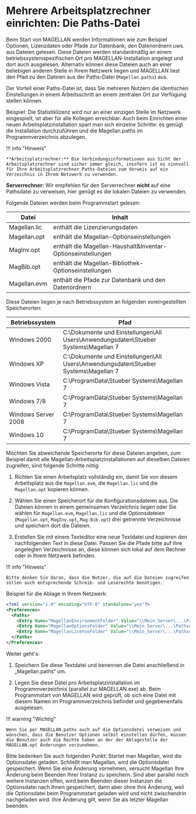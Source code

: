 # Mehrere Arbeitsplatzrechner einrichten: Die Paths-Datei

Beim Start von MAGELLAN werden Informationen wie zum Beispiel Optionen, Lizenzdaten oder Pfade zur Datenbank, den Datenordnern uws. aus Dateien gelesen. Diese Dateien werden standardmäßig an einem betriebssystemspezifischen Ort pro MAGELLAN-Installation angelegt und dort auch ausgelesen.
Alternativ können diese Dateien auch an einer beliebigen anderen Stelle in Ihrem Netzwerk liegen und MAGELLAN liest den Pfad zu den Dateien aus der Paths-Datei (``Magellan.paths``) aus.

Der Vorteil einer Paths-Datei ist, dass Sie mehreren Nutzern die identischen Einstellungen in einem Arbeitsschritt an einem zentralen Ort zur Verfügung stellen können.

Beispiel:
Die Statistiklizenz wird nur an einer einzigen Stelle im Netzwerk eingespielt, ist aber für alle Kollegen erreichbar.
Auch beim Einrichten einer neuen Arbeitsplatzinstallation spart man sich einzelne Schritte: es genügt die Installation durchzuführen und die Magellan.paths im Programmverzeichnis abzulegen.

!!! info "Hinweis"

    **Arbeitsplatzrechner:** Die Verbindungsinformationen aus Sicht der Arbeitsplatzrechner sind sicher immer gleich, insofern ist es sinnvoll für Ihre Arbeitsplatzrechner Paths-Dateien zum Verweis auf ein Verzeichnis in Ihrem Netzwerk zu verwenden.

**Serverrechner:** Wir empfehlen für den Serverrechner **nicht** auf eine Pathsdatei zu verweisen, hier genügt es die lokalen Dateien zu verwenden.

Folgende Dateien werden beim Programmstart gelesen:

| Datei        | Inhalt                                   |
|--------------|------------------------------------------|
| Magellan.lic | enthält die Lizenzierungsdaten           |
| Magellan.opt | enthält die Magellan-Optionseinstellungen |
| MagInv.opt   | enthält die Magellan-Haushalt&Inventar-Optionseinstellungen |
| MagBib.opt   | enthält die Magellan-Bibliothek-Optionseinstellungen |
| Magellan.evm | enthält die Pfade zur Datenbank und den Datenordnern |

Diese Dateien liegen je nach Betriebssystem an folgenden voreingestellten Speicherorten:

| Betriebssystem      | Pfad                                     |
|---------------------|------------------------------------------|
| Windows 2000        | C:\Dokumente und Einstellungen\All Users\Anwendungsdaten\Stueber Systems\Magellan 7 |
| Windows XP          | C:\Dokumente und Einstellungen\All Users\Anwendungsdaten\Stueber Systems\Magellan 7 |
| Windows Vista       | C:\ProgramData\Stueber Systems\Magellan 7 |
| Windows 7/8         | C:\ProgramData\Stueber Systems\Magellan 7 |
| Windows Server 2008 | C:\ProgramData\Stueber Systems\Magellan 7 |
| Windows 10          | C:\ProgramData\Stueber Systems\Magellan 7 |

Möchten Sie abweichende Speicherorte für diese Dateien angeben, zum Beispiel damit alle Magellan-Arbeitsplatzinstallationen auf dieselben Dateien zugreifen, sind folgende Schritte nötig:

1. Richten Sie einen Arbeitsplatz vollständig ein, damit Sie von diesem Arbeitsplatz aus die ``Magellan.evm``, die ``Magellan.lic`` und die ``Magellan.opt`` kopieren können. 

2. Wählen Sie einen Speicherort für die Konfigurationsdateien aus. Die Dateien können in einem gemeinsamen Verzeichnis liegen oder Sie wählen für ``Magellan.evm``, ``Magellan.lic`` und die Optionsdateien (``Magellan.opt``, ``MagInv.opt``, ``Mag-Bib.opt``) drei getrennte Verzeichnisse und speichern dort die Dateien.

3. Erstellen Sie mit einem Texteditor eine neue Textdatei und kopieren den nachfolgenden Text in diese Datei. Passen Sie die Pfade bitte auf Ihre angelegten Verzeichnisse an, diese können sich lokal auf dem Rechner oder in Ihrem Netzwerk befinden. 

!!! info "Hinweis"

    Bitte denken Sie daran, dass die Nutzer, die auf die Dateien zugreifen sollen auch entsprechende Schreib- und Leserechte benötigen.

Beispiel für die Ablage in Ihrem Netzwerk: 

``` xml
<?xml version="1.0" encoding="UTF-8" standalone="yes"?>
<Preferences>
  <Paths>
    <Entry Name="MagellanEnvironmentFolder" Value="\\Mein_Server\...\Pathsdateien"/>
    <Entry Name="MagellanOptionsFolder" Value="\\Mein_Server\...\Pathsdateien"/>
    <Entry Name="MagellanLicenseFolder" Value="\\Mein_Server\...\Pathsdateien"/>
  </Paths>
</Preferences>
```

Weiter geht's:

1. Speichern Sie diese Textdatei und benennen die Datei anschließend in „Magellan.paths“ um.

2. Legen Sie diese Datei pro Arbeitsplatzinstallation im Programmverzeichnis (parallel zur MAGELLAN.exe) ab. Beim Programmstart von MAGELLAN wird geprüft, ob sich eine Datei mit diesem Namen im Programmverzeichnis befindet und gegebenenfalls ausgelesen.

!!! warning "Wichtig"

    Wenn Sie per MAGELLAN.paths auch auf die Optionsdatei verweisen und wünschen, dass die Benutzer Optionen selbst einstellen dürfen, müssen die Benutzer auch die Rechte haben an der der Ablagestelle der MAGELLAN.opt Änderungen vorzunehmen.

Bitte bedenken Sie auch folgenden Punkt:
Startet man Magellan, wird die Optionsdatei geladen. Schließt man Magellan, wird die Optionsdatei gespeichert. Wenn Sie eine Änderung vornehmen, versucht Magellan Ihre Änderung beim Beenden Ihrer Instanz zu speichern. Sind aber parallel noch weitere Instanzen offen, wird beim Beenden dieser Instanzen die Optionsdatei nach Ihnen gespeichert, dann aber ohne Ihre Änderung, weil die Optionsdatei beim Programmstart geladen wird und nicht zwischendrin nachgeladen wird. Ihre Änderung gilt, wenn Sie als letzter Magellan beenden.
